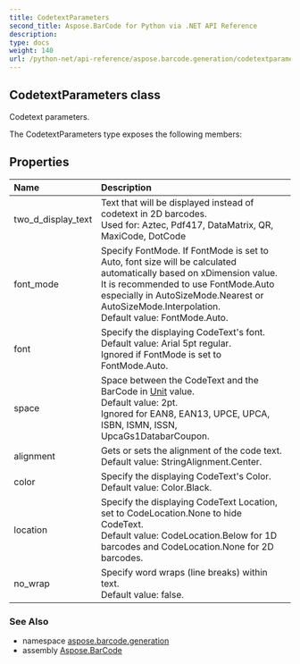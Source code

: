 ```yaml
---
title: CodetextParameters
second_title: Aspose.BarCode for Python via .NET API Reference
description: 
type: docs
weight: 140
url: /python-net/api-reference/aspose.barcode.generation/codetextparameters/
---
```


## CodetextParameters class

Codetext parameters.

The CodetextParameters type exposes the following members:
## Properties
| Name | Description |
| :- | :- |
|two_d_display_text|Text that will be displayed instead of codetext in 2D barcodes.<br/>            Used for: Aztec, Pdf417, DataMatrix, QR, MaxiCode, DotCode|
|font_mode|Specify FontMode. If FontMode is set to Auto, font size will be calculated automatically based on xDimension value.<br/>            It is recommended to use FontMode.Auto especially in AutoSizeMode.Nearest or AutoSizeMode.Interpolation.<br/>            Default value: FontMode.Auto.|
|font|Specify the displaying CodeText's font.<br/>            Default value: Arial 5pt regular.<br/>            Ignored if FontMode is set to FontMode.Auto.|
|space|Space between the CodeText and the BarCode in [Unit](/barcode/python-net/api-reference/aspose.barcode.generation/unit/) value.<br/>            Default value: 2pt.<br/>            Ignored for EAN8, EAN13, UPCE, UPCA, ISBN, ISMN, ISSN, UpcaGs1DatabarCoupon.|
|alignment|Gets or sets the alignment of the code text.<br/>            Default value: StringAlignment.Center.|
|color|Specify the displaying CodeText's Color.<br/>            Default value: Color.Black.|
|location|Specify the displaying CodeText Location, set to CodeLocation.None to hide CodeText.<br/>            Default value: CodeLocation.Below for 1D barcodes and CodeLocation.None for 2D barcodes.|
|no_wrap|Specify word wraps (line breaks) within text.<br/>            Default value: false.|

### See Also

* namespace [aspose.barcode.generation](/barcode/python-net/api-reference/aspose.barcode.generation/)
* assembly [Aspose.BarCode](/barcode/python-net/api-reference/)

